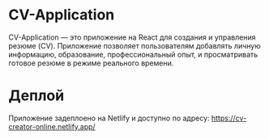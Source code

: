 # CV-Application

CV-Application — это приложение на React для создания и управления резюме (CV). Приложение позволяет пользователям добавлять личную информацию, образование, профессиональный опыт, и просматривать готовое резюме в режиме реального времени.

# Деплой

Приложение задеплоено на Netlify и доступно по адресу: https://cv-creator-online.netlify.app/

